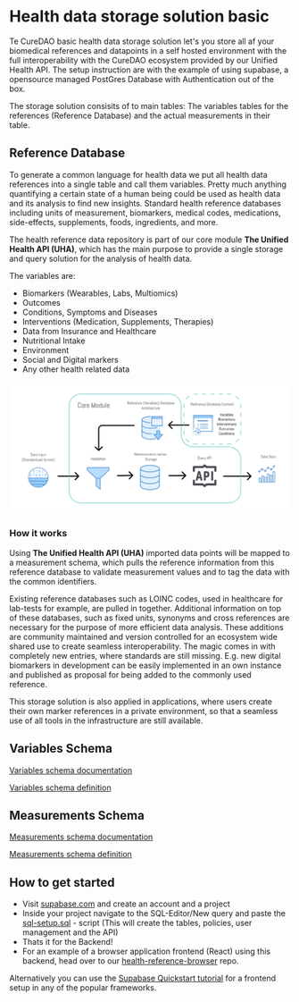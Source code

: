 # Health data storage solution basic
Te CureDAO basic health data storage solution let's you store all af your biomedical references and datapoints in a self hosted environment with the full interoperability with the CureDAO ecosystem provided by our Unified Health API. The setup instruction are with the example of using supabase, a opensource managed PostGres Database with Authentication out of the box.

The storage solution consisits of to main tables: The variables tables for the references (Reference Database) and the actual measurements in their table.

## Reference Database
To generate a common language for health data we put all health data references into a single table and call them variables. Pretty much anything quantifying a certain state of a human being could be used as health data and its analysis to find new insights.
Standard health reference databases including units of measurement, biomarkers, medical codes, medications,
side-effects, supplements, foods, ingredients, and more.

The health reference data repository is part of our core module **The Unified Health API (UHA)**, which has the main purpose to provide a single storage and query solution for the analysis of health data.

The variables are:

- Biomarkers (Wearables, Labs, Multiomics)
- Outcomes
- Conditions, Symptoms and Diseases
- Interventions (Medication, Supplements, Therapies)
- Data from Insurance and Healthcare
- Nutritional Intake
- Environment
- Social and Digital markers
- Any other health related data

![Architecture diagram](diagrams/core_module_architecture.png)

### How it works

Using **The Unified Health API (UHA)** imported data points will be mapped to a measurement schema, which pulls the reference information from this reference database to validate measurement values and to tag the data with the common identifiers.

Existing reference databases such as LOINC codes, used in healthcare for lab-tests for example, are pulled in together.
Additional information on top of these databases, such as fixed units, synonyms and cross references are necessary for the purpose of more efficient data analysis.
These additions are community maintained and version controlled for an ecosystem wide shared use to create seamless interoperability. 
The magic comes in with completely new entries, where standards are still missing. E.g. new digital biomarkers in development can be easily implemented in an own instance and published as proposal for being added to the commonly used reference.

This storage solution is also applied in applications, where users create their own marker references in a private environment, so that a seamless use of all tools in the infrastructure are still available.


## Variables Schema

[Variables schema documentation](schemas/variables.md)

[Variables schema definition](schemas/variables.sql)


## Measurements Schema

[Measurements schema documentation](schemas/variables.md)

[Measurements schema definition](schemas/variables.sql)


## How to get started

- Visit [supabase.com](https://supabase.com/) and create an account and a project
- Inside your project navigate to the SQL-Editor/New query and paste the [sql-setup.sql](sql-setup.sql) - script (This will create the tables, policies, user management and the API)
- Thats it for the Backend!
- For an example of a browser application frontend (React) using this backend, head over to our [health-reference-browser](https://github.com/curedao/health-reference-online-browser) repo.

Alternatively you can use the [Supabase Quickstart tutorial](https://supabase.com/docs/guides/with-react) for a frontend setup in any of the popular frameworks.

